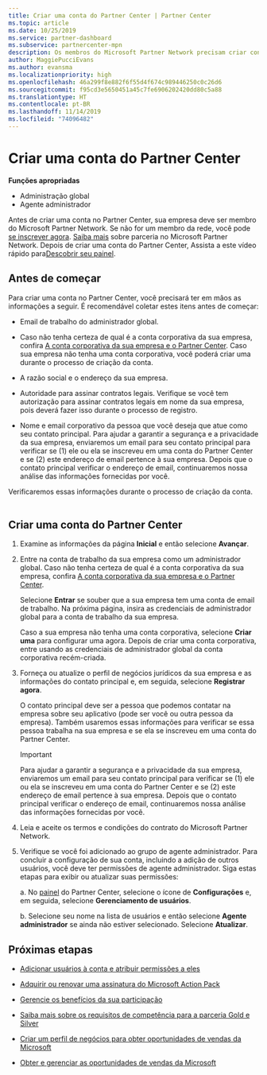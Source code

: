 ```yaml
---
title: Criar uma conta do Partner Center | Partner Center
ms.topic: article
ms.date: 10/25/2019
ms.service: partner-dashboard
ms.subservice: partnercenter-mpn
description: Os membros do Microsoft Partner Network precisam criar contas do Partner Center para gerenciar seus benefícios e competências de rede e criar um perfil de negócios.
author: MaggiePucciEvans
ms.author: evansma
ms.localizationpriority: high
ms.openlocfilehash: 46a299f8e882f6f55d4f674c989446250c0c26d6
ms.sourcegitcommit: f95cd3e5650451a45c7fe6906202420dd80c5a88
ms.translationtype: HT
ms.contentlocale: pt-BR
ms.lasthandoff: 11/14/2019
ms.locfileid: "74096482"
---
```

# <a name="create-a-partner-center-account"></a>Criar uma conta do Partner Center

**Funções apropriadas**

- Administração global
- Agente administrador

Antes de criar uma conta no Partner Center, sua empresa deve ser membro do Microsoft Partner Network. Se não for um membro da rede, você pode [se inscrever agora](https://partners.microsoft.com/PartnerProgram/simplifiedenrollment.aspx).  [Saiba mais](https://partner.microsoft.com/membership) sobre parceria no Microsoft Partner Network. Depois de criar uma conta do Partner Center, Assista a este vídeo rápido para[Descobrir seu painel](https://vimeo.com/290338211).

## <a name="before-you-begin"></a>Antes de começar

Para criar uma conta no Partner Center, você precisará ter em mãos as informações a seguir. É recomendável coletar estes itens antes de começar:

-   Email de trabalho do administrador global.

-   Caso não tenha certeza de qual é a conta corporativa da sua empresa, confira [A conta corporativa da sua empresa e o Partner Center](azure-active-directory-tenants-and-partner-center.md). Caso sua empresa não tenha uma conta corporativa, você poderá criar uma durante o processo de criação da conta. 

-   A razão social e o endereço da sua empresa.  

-   Autoridade para assinar contratos legais. Verifique se você tem autorização para assinar contratos legais em nome da sua empresa, pois deverá fazer isso durante o processo de registro.

-   Nome e email corporativo da pessoa que você deseja que atue como seu contato principal. Para ajudar a garantir a segurança e a privacidade da sua empresa, enviaremos um email para seu contato principal para verificar se (1) ele ou ela se inscreveu em uma conta do Partner Center e se (2) este endereço de email pertence à sua empresa. Depois que o contato principal verificar o endereço de email, continuaremos nossa análise das informações fornecidas por você.

Verificaremos essas informações durante o processo de criação da conta. 
 
## <a name="create-a-partner-center-account"></a>Criar uma conta do Partner Center

1.  Examine as informações da página **Inicial** e então selecione **Avançar**.

2.  Entre na conta de trabalho da sua empresa como um administrador global. Caso não tenha certeza de qual é a conta corporativa da sua empresa, confira [A conta corporativa da sua empresa e o Partner Center](azure-active-directory-tenants-and-partner-center.md).

    Selecione **Entrar** se souber que a sua empresa tem uma conta de email de trabalho. Na próxima página, insira as credenciais de administrador global para a conta de trabalho da sua empresa. 

    Caso a sua empresa não tenha uma conta corporativa, selecione **Criar uma** para configurar uma agora. Depois de criar uma conta corporativa, entre usando as credenciais de administrador global da conta corporativa recém-criada.

3.  Forneça ou atualize o perfil de negócios jurídicos da sua empresa e as informações do contato principal e, em seguida, selecione **Registrar agora**. 

    O contato principal deve ser a pessoa que podemos contatar na empresa sobre seu aplicativo (pode ser você ou outra pessoa da empresa). Também usaremos essas informações para verificar se essa pessoa trabalha na sua empresa e se ela se inscreveu em uma conta do Partner Center.

    > [!IMPORTANT]  
    > Para ajudar a garantir a segurança e a privacidade da sua empresa, enviaremos um email para seu contato principal para verificar se (1) ele ou ela se inscreveu em uma conta do Partner Center e se (2) este endereço de email pertence à sua empresa. Depois que o contato principal verificar o endereço de email, continuaremos nossa análise das informações fornecidas por você.

4.  Leia e aceite os termos e condições do contrato do Microsoft Partner Network. 

5.  Verifique se você foi adicionado ao grupo de agente administrador. Para concluir a configuração de sua conta, incluindo a adição de outros usuários, você deve ter permissões de agente administrador. Siga estas etapas para exibir ou atualizar suas permissões:

    a. No [painel](https://partner.microsoft.com/dashboard/home**) do Partner Center, selecione o ícone de **Configurações** e, em seguida, selecione **Gerenciamento de usuários**.  

    b. Selecione seu nome na lista de usuários e então selecione **Agente administrador** se ainda não estiver selecionado. Selecione **Atualizar**.  

## <a name="next-steps"></a>Próximas etapas

-   [Adicionar usuários à conta e atribuir permissões a eles](create-user-accounts-and-set-permissions.md)

-   [Adquirir ou renovar uma assinatura do Microsoft Action Pack](mpn-get-action-pack.md)

-   [Gerencie os benefícios da sua participação](manage-your-partner-network-benefits.md)

-   [Saiba mais sobre os requisitos de competência para a parceria Gold e Silver](https://partner.microsoft.com/membership/competencies)

-   [Criar um perfil de negócios para obter oportunidades de vendas da Microsoft](create-a-marketing-profile.md)

-   [Obter e gerenciar as oportunidades de vendas da Microsoft](responding-to-referrals.md)